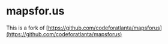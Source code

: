 # mapsfor.us


This is a fork of [https://github.com/codeforatlanta/mapsforus](https://github.com/codeforatlanta/mapsforus)
